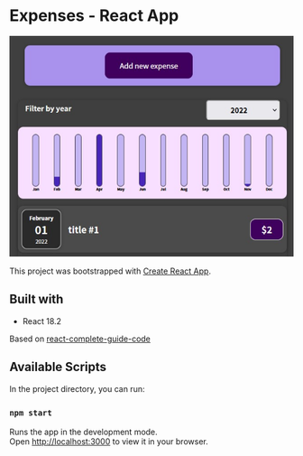 # Expenses - React App

![App screenshot](/README.screenshot.jpg)

This project was bootstrapped with [Create React App](https://github.com/facebook/create-react-app).

## Built with
* React 18.2

Based on [react-complete-guide-code](https://github.com/academind/react-complete-guide-code/tree/05-rendering-lists-conditional-content)

## Available Scripts

In the project directory, you can run:

### `npm start`

Runs the app in the development mode.\
Open [http://localhost:3000](http://localhost:3000) to view it in your browser.
